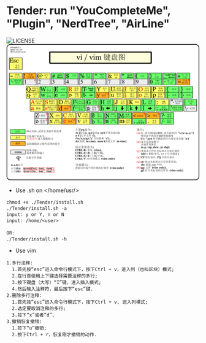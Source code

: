# Tender: run "YouCompleteMe", "Plugin", "NerdTree", "AirLine"
![LICENSE](https://img.shields.io/github/license/HasturBoss/Tender)
![PNG](https://github.com/HasturBoss/Tender/raw/main/VimKey.png)

* Use .sh on </home/usr/>
```Shell
chmod +x ./Tender/install.sh
./Tender/install.sh -a
input: y or Y, n or N
input: /home/<user>

OR:
./Tender/install.sh -h
```

* Use vim
```Shell
1.多行注释:
  1.首先按“esc”进入命令行模式下，按下Ctrl + v，进入列（也叫区块）模式;
  2.在行首使用上下键选择需要注释的多行;
  3.按下键盘（大写）“I”键，进入插入模式;
  4.然后输入注释符，最后按下“esc”键.
2.删除多行注释:
  1.首先按“esc”进入命令行模式下，按下Ctrl + v, 进入列模式;
  2.选定要取消注释的多行;
  3.按下“x”或者“d”.
3.撤销恢复撤销:
  1.按下“u”撤销;
  2.按下Ctrl + r，恢复刚才撤销的动作.
```
